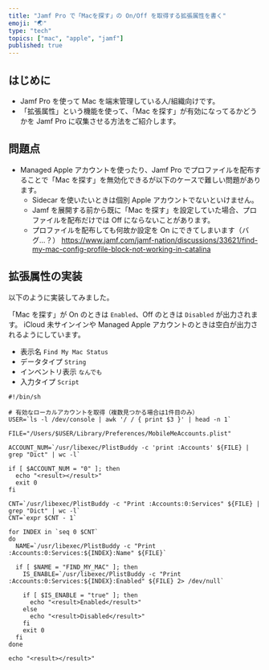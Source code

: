 ```yaml
---
title: "Jamf Pro で「Macを探す」の On/Off を取得する拡張属性を書く"
emoji: "🌏"
type: "tech"
topics: ["mac", "apple", "jamf"]
published: true
---
```


## はじめに

- Jamf Pro を使って Mac を端末管理している人/組織向けです。
- 「拡張属性」という機能を使って、「Mac を探す」が有効になってるかどうかを Jamf Pro に収集させる方法をご紹介します。

## 問題点

- Managed Apple アカウントを使ったり、Jamf Pro でプロファイルを配布することで「Mac を探す」を無効化できるが以下のケースで難しい問題があります。
  - Sidecar を使いたいときは個別 Apple アカウントでないといけません。
  - Jamf を展開する前から既に「Mac を探す」を設定していた場合、プロファイルを配布だけでは Off にならないことがあります。
  - プロファイルを配布しても何故か設定を On にできてしまいます（バグ…？）
<https://www.jamf.com/jamf-nation/discussions/33621/find-my-mac-config-profile-block-not-working-in-catalina>

## 拡張属性の実装

以下のように実装してみました。

「Mac を探す」が On のときは `Enabled`、Off のときは `Disabled` が出力されます。
iCloud 未サインインや Managed Apple アカウントのときは空白が出力されるようにしています。

- 表示名 `Find My Mac Status`
- データタイプ `String`
- インベントリ表示 `なんでも`
- 入力タイプ `Script`

``` shell
#!/bin/sh

# 有効なローカルアカウントを取得（複数見つかる場合は1件目のみ）
USER=`ls -l /dev/console | awk '/ / { print $3 }' | head -n 1`

FILE="/Users/$USER/Library/Preferences/MobileMeAccounts.plist"

ACCOUNT_NUM=`/usr/libexec/PlistBuddy -c 'print :Accounts' ${FILE} | grep "Dict" | wc -l`

if [ $ACCOUNT_NUM = "0" ]; then
  echo "<result></result>"
  exit 0
fi

CNT=`/usr/libexec/PlistBuddy -c "Print :Accounts:0:Services" ${FILE} | grep "Dict" | wc -l`
CNT=`expr $CNT - 1`

for INDEX in `seq 0 $CNT`
do
  NAME=`/usr/libexec/PlistBuddy -c "Print :Accounts:0:Services:${INDEX}:Name" ${FILE}`

  if [ $NAME = "FIND_MY_MAC" ]; then
    IS_ENABLE=`/usr/libexec/PlistBuddy -c "Print :Accounts:0:Services:${INDEX}:Enabled" ${FILE} 2> /dev/null`

    if [ $IS_ENABLE = "true" ]; then
      echo "<result>Enabled</result>"
    else
      echo "<result>Disabled</result>"
    fi
    exit 0
  fi
done

echo "<result></result>"

```

